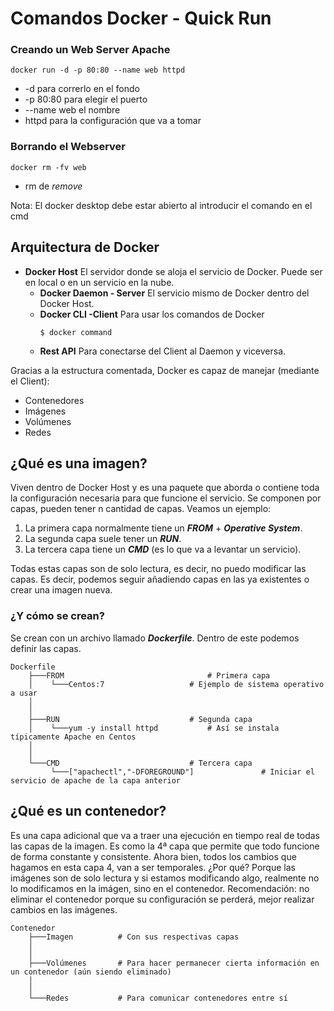 # Comandos Docker - Quick Run
### Creando un Web Server Apache
<pre><code>docker run -d -p 80:80 --name web httpd</pre></code>
* -d para correrlo en el fondo
* -p 80:80 para elegir el puerto
* --name web el nombre
* httpd para la configuración que va a tomar
### Borrando el Webserver
<pre><code>docker rm -fv web</pre></code>
* rm de *remove*

Nota: El docker desktop debe estar abierto al introducir el comando en el cmd

## Arquitectura de Docker
- <strong>Docker Host</strong>
	El servidor donde se aloja el servicio de Docker. Puede ser en local o en un 			servicio en la nube.
	- <strong>Docker Daemon - Server</strong>
		El servicio mismo de Docker dentro del Docker Host.
	- <strong>Docker CLI -Client</strong>
		Para usar los comandos de Docker <pre><code>$ docker command</pre></code>
	- <strong>Rest API</strong>
		Para conectarse del Client al Daemon y viceversa.

Gracias a la estructura comentada, Docker es capaz de manejar (mediante el Client):

- Contenedores
- Imágenes
- Volúmenes
- Redes

## ¿Qué es una imagen?
Viven dentro de Docker Host y es una paquete que aborda o contiene toda la configuración necesaria para que funcione el servicio.
Se componen por capas, pueden tener n cantidad de capas.
Veamos un ejemplo:

 1. La primera capa normalmente tiene un ***FROM*** + ***Operative System***.
 2. La segunda capa suele tener un ***RUN***.
 3. La tercera capa tiene un ***CMD*** (es lo que va a levantar un servicio).
 
Todas estas capas son de solo lectura, es decir, no puedo modificar las capas.
Es decir, podemos seguir añadiendo capas en las ya existentes o crear una imagen nueva.

### ¿Y cómo se crean?
Se crean con un archivo llamado ***Dockerfile***.
Dentro de este podemos definir las capas.
```
Dockerfile
	├───FROM                      			# Primera capa
	│    └───Centos:7			  		# Ejemplo de sistema operativo a usar
	│
	│
	├───RUN                    	  		# Segunda capa
	│    └───yum -y install httpd			# Así se instala típicamente Apache en Centos
	│	
	│
	└───CMD               				# Tercera capa                          
	     └───["apachectl","-DFOREGROUND"]           	# Iniciar el servicio de apache de la capa anterior
```
## ¿Qué es un contenedor?
Es una capa adicional que va a traer una ejecución en tiempo real de todas las capas de la imagen.
Es como la 4ª capa que permite que todo funcione de forma constante y consistente.
Ahora bien, todos los cambios que hagamos en esta capa 4, van a ser temporales.
¿Por qué? Porque las imágenes son de solo lectura y si estamos modificando algo, realmente no lo modificamos en la imágen, sino en el contenedor.
Recomendación: no eliminar el contenedor porque su configuración se perderá, mejor realizar cambios en las imágenes.
```
Contenedor
	├───Imagen          # Con sus respectivas capas 				
	│
	│
	├───Volúmenes       # Para hacer permanecer cierta información en un contenedor (aún siendo eliminado)
	│	 										
	│	
	└───Redes           # Para comunicar contenedores entre sí 
```

